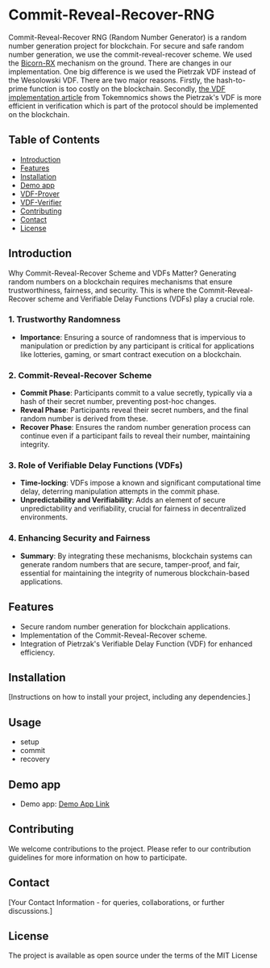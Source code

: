 # Commit-Reveal-Recover-RNG

Commit-Reveal-Recover RNG (Random Number Generator) is a random number generation project for blockchain.
For secure and safe random number generation, we use the commit-reveal-recover scheme.
We used the [Bicorn-RX](https://eprint.iacr.org/2023/221) mechanism on the ground.
There are changes in our implementation. One big difference is we used the Pietrzak VDF instead of the Wesolowski VDF.
There are two major reasons. Firstly, the hash-to-prime function is too costly on the blockchain. Secondly, [the VDF implementation article](https://drops.dagstuhl.de/storage/01oasics/oasics-vol082-tokenomics2020/OASIcs.Tokenomics.2020.9/OASIcs.Tokenomics.2020.9.pdf) from Tokemnomics shows the Pietrzak's VDF is more efficient in verification which is part of the protocol should be implemented on the blockchain.


## Table of Contents

- [Introduction](#introduction)
- [Features](#features)
- [Installation](#installation)
- [Demo app](#demo-app)
- [VDF-Prover](#VDF-Prover)
- [VDF-Verifier](#VDF-Verifier)
- [Contributing](#contributing)
- [Contact](#contact)
- [License](#license)

## Introduction

Why Commit-Reveal-Recover Scheme and VDFs Matter? Generating random numbers on a blockchain requires mechanisms that ensure trustworthiness, fairness, and security. This is where the Commit-Reveal-Recover scheme and Verifiable Delay Functions (VDFs) play a crucial role. 

### 1. Trustworthy Randomness
- **Importance**: Ensuring a source of randomness that is impervious to manipulation or prediction by any participant is critical for applications like lotteries, gaming, or smart contract execution on a blockchain.

### 2. Commit-Reveal-Recover Scheme
- **Commit Phase**: Participants commit to a value secretly, typically via a hash of their secret number, preventing post-hoc changes.
- **Reveal Phase**: Participants reveal their secret numbers, and the final random number is derived from these.
- **Recover Phase**: Ensures the random number generation process can continue even if a participant fails to reveal their number, maintaining integrity.

### 3. Role of Verifiable Delay Functions (VDFs)
- **Time-locking**: VDFs impose a known and significant computational time delay, deterring manipulation attempts in the commit phase.
- **Unpredictability and Verifiability**: Adds an element of secure unpredictability and verifiability, crucial for fairness in decentralized environments.

### 4. Enhancing Security and Fairness
- **Summary**: By integrating these mechanisms, blockchain systems can generate random numbers that are secure, tamper-proof, and fair, essential for maintaining the integrity of numerous blockchain-based applications.


## Features

- Secure random number generation for blockchain applications.
- Implementation of the Commit-Reveal-Recover scheme.
- Integration of Pietrzak's Verifiable Delay Function (VDF) for enhanced efficiency.

## Installation

[Instructions on how to install your project, including any dependencies.]

## Usage

- setup
- commit
- recovery

## Demo app

- Demo app: [Demo App Link]()

## Contributing
We welcome contributions to the project. Please refer to our contribution guidelines for more information on how to participate.

## Contact
[Your Contact Information - for queries, collaborations, or further discussions.]

## License

The project is available as open source under the terms of the MIT License
